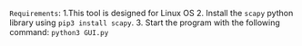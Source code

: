 `Requirements`: 
1.This tool is designed for Linux OS
2. Install the `scapy` python library using `pip3 install scapy`.
3. Start the program with the following command: `python3 GUI.py`
